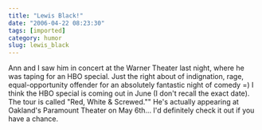 ```yaml
---
title: "Lewis Black!"
date: "2006-04-22 08:23:30"
tags: [imported]
category: humor
slug: lewis_black
---
```


Ann and I saw him in concert at the Warner Theater last night, where he was taping for an HBO special. Just the right about of indignation, rage, equal-opportunity offender for an absolutely fantastic night of comedy =) I think the HBO special is coming out in June (I don't recall the exact date). The tour is called "Red, White & Screwed."" He's actually appearing at Oakland's Paramount Theater on May 6th... I'd definitely check it out if you have a chance.
